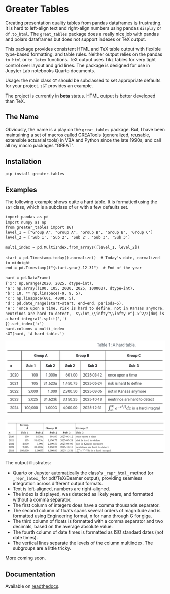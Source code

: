 # Greater Tables

Creating presentation quality tables from pandas dataframes is frustrating. It is hard to left-align text and right-align numbers using pandas `display` or `df.to_html`. The  `great_tables` package does a really nice job with pandas and polars dataframes but does not support indexes or TeX output. 

This package provides consistent HTML and TeX table output with flexible type-based formatting, and table rules. Neither output relies on the pandas `to_html` or `to_latex` functions. TeX output uses Tikz tables for very tight control over layout and grid lines. The package is designed for use in Jupyter Lab notebooks Quarto documents.

Usage: the main class `GT` should be subclassed to set appropriate defaults for your project. `sGT` provides an example.

The project is currently in **beta** status. HTML output is better developed than TeX.

## The Name

Obviously, the name is a play on the `great_tables` package. But, I have
been maintaining a set of macros called
[GREATools](https://www.mynl.com/old/GREAT/home.html) (generalized,
reusable, extensible actuarial tools) in VBA and Python since the late
1990s, and call all my macro packages "GREAT".

## Installation

``` python
pip install greater-tables
```

## Examples

The following example shows quite a hard table. It is formatted using
the `sGT` class, which is a subclass of `GT` with a few defaults set.

``` {.python .cell-code}
import pandas as pd
import numpy as np
from greater_tables import sGT
level_1 = ["Group A", "Group A", "Group B", "Group B", 'Group C']
level_2 = ['Sub 1', 'Sub 2', 'Sub 2', 'Sub 3', 'Sub 3']

multi_index = pd.MultiIndex.from_arrays([level_1, level_2])

start = pd.Timestamp.today().normalize()  # Today's date, normalized to midnight
end = pd.Timestamp(f"{start.year}-12-31")  # End of the year

hard = pd.DataFrame(
{'x': np.arange(2020, 2025, dtype=int), 
'a': np.array((100, 105, 2000, 2025, 100000), dtype=int),
'b': 10. ** np.linspace(-9, 9, 5),
'c': np.linspace(601, 4000, 5),
'd': pd.date_range(start=start, end=end, periods=5),
'e': 'once upon a time, risk is hard to define, not in Kansas anymore, neutrinos are hard to detect,  $\\int_\\infty^\\infty e^{-x^2/2}dx$ is a hard integral'.split(',')
}).set_index('x')
hard.columns = multi_index
sGT(hard, 'A hard table.')
```

![HTML output.](img/hard-html.png)

![TeX output.](img/hard-tex.png)

The output illustrates:

-   Quarto or Jupyter automatically the class's `_repr_html_` method (or
    `_repr_latex_` for pdf/TeX/Beamer output), providing seamless
    integration across different output formats.
-   Text is left-aligned, numbers are right-aligned.
-   The index is displayed, was detected as likely years, and formatted
    without a comma separator.
-   The first column of integers does have a comma thousands separator.
-   The second column of floats spans several orders of magnitude and is
    formatted using Engineering format, n for nano through G for giga.
-   The third column of floats is formatted with a comma separator and
    two decimals, based on the average absolute value.
-   The fourth column of date times is formatted as ISO standard dates
    (not date times).
-   The vertical lines separate the levels of the column multiindex. The
    subgroups are a little tricky.

More coming soon.

## Documentation

Available on
[readthedocs](https://greater-tables-project.readthedocs.io/en/latest).
